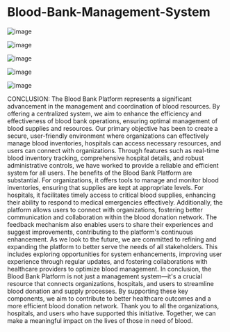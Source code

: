 # Blood-Bank-Management-System
![image](https://github.com/user-attachments/assets/56fbc625-4a48-4e8f-8337-1430a6ed7960)

![image](https://github.com/user-attachments/assets/e8142413-d7aa-475c-a36e-ca07e81f83c6)

![image](https://github.com/user-attachments/assets/40b9083c-fbb0-4dc1-832a-f1f51da9ae42)

![image](https://github.com/user-attachments/assets/639dd666-ed29-4c50-965c-cf4beba93aa0)

![image](https://github.com/user-attachments/assets/1fe82d47-bae8-4bd6-a38b-e87ba84c7cdd)

CONCLUSION:
The Blood Bank Platform represents a significant advancement in the management and
coordination of blood resources. By offering a centralized system, we aim to enhance the
efficiency and effectiveness of blood bank operations, ensuring optimal management of blood
supplies and resources.
Our primary objective has been to create a secure, user-friendly environment where
organizations can effectively manage blood inventories, hospitals can access necessary
resources, and users can connect with organizations. Through features such as real-time blood
inventory tracking, comprehensive hospital details, and robust administrative controls, we
have worked to provide a reliable and efficient system for all users.
The benefits of the Blood Bank Platform are substantial. For organizations, it offers tools to
manage and monitor blood inventories, ensuring that supplies are kept at appropriate levels.
For hospitals, it facilitates timely access to critical blood supplies, enhancing their ability to
respond to medical emergencies effectively. Additionally, the platform allows users to
connect with organizations, fostering better communication and collaboration within the
blood donation network. The feedback mechanism also enables users to share their
experiences and suggest improvements, contributing to the platform's continuous
enhancement.
As we look to the future, we are committed to refining and expanding the platform to better
serve the needs of all stakeholders. This includes exploring opportunities for system
enhancements, improving user experience through regular updates, and fostering
collaborations with healthcare providers to optimize blood management.
In conclusion, the Blood Bank Platform is not just a management system—it's a crucial
resource that connects organizations, hospitals, and users to streamline blood donation and
supply processes. By supporting these key components, we aim to contribute to better
healthcare outcomes and a more efficient blood donation network. Thank you to all the
organizations, hospitals, and users who have supported this initiative. Together, we can make
a meaningful impact on the lives of those in need of blood.

